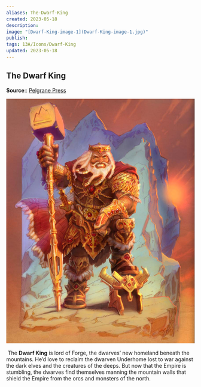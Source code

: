 ```yaml
---
aliases: The-Dwarf-King
created: 2023-05-18
description: 
image: "[Dwarf-King-image-1](Dwarf-King-image-1.jpg)"
publish: 
tags: 13A/Icons/Dwarf-King
updated: 2023-05-18
---
```


## The Dwarf King

**Source**:: [Pelgrane Press](https://pelgranepress.com/2012/05/16/behind-the-illustration-the-dwarf-king-of-13th-age/)

![Dwarf King in Color by Lee|300](Dwarf-King-image-1.jpg)

 The **Dwarf King** is lord of Forge, the dwarves’ new homeland beneath the mountains. He’d love to reclaim the dwarven Underhome lost to war against the dark elves and the creatures of the deeps. But now that the Empire is stumbling, the dwarves find themselves manning the mountain walls that shield the Empire from the orcs and monsters of the north.